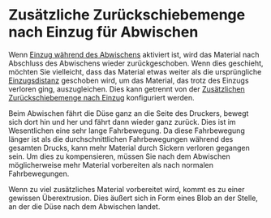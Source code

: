 Zusätzliche Zurückschiebemenge nach Einzug für Abwischen
====
Wenn [Einzug während des Abwischens](wipe_retraction_enable.md) aktiviert ist, wird das Material nach Abschluss des Abwischens wieder zurückgeschoben. Wenn dies geschieht, möchten Sie vielleicht, dass das Material etwas weiter als die ursprüngliche [Einzugsdistanz](wipe_retraction_amount.md) geschoben wird, um das Material, das trotz des Einzugs verloren ging, auszugleichen. Dies kann getrennt von der [Zusätzlichen Zurückschiebemenge nach Einzug](../travel/retraction_extra_prime_amount.md) konfiguriert werden.

Beim Abwischen fährt die Düse ganz an die Seite des Druckers, bewegt sich dort hin und her und fährt dann wieder ganz zurück. Dies ist im Wesentlichen eine sehr lange Fahrbewegung. Da diese Fahrbewegung länger ist als die durchschnittlichen Fahrbewegungen während des gesamten Drucks, kann mehr Material durch Sickern verloren gegangen sein. Um dies zu kompensieren, müssen Sie nach dem Abwischen möglicherweise mehr Material vorbereiten als nach normalen Fahrbewegungen.

Wenn zu viel zusätzliches Material vorbereitet wird, kommt es zu einer gewissen Überextrusion. Dies äußert sich in Form eines Blob an der Stelle, an der die Düse nach dem Abwischen landet.